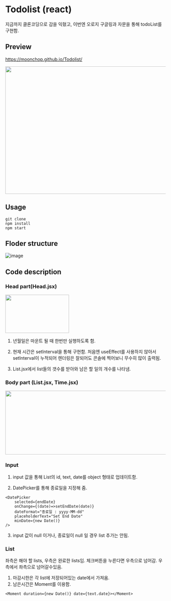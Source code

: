 # Todolist (react)
지금까지 클론코딩으로 감을 익혔고, 이번엔 오로지 구글링과 자문을 통해 todoList를 구현함.




## Preview
https://moonchop.github.io/Todolist/

<img src="https://user-images.githubusercontent.com/82392767/150637022-351b6541-a57a-492f-b2ff-4dfb2bd749de.png" width="800" height="400">

## Usage
```
git clone
npm install
npm start
```

## Floder structure
![image](https://user-images.githubusercontent.com/82392767/219317023-16681c97-d9b8-45b7-bea3-f2685ef332d2.png)


## Code description

### Head part(Head.jsx)

<img src="https://user-images.githubusercontent.com/82392767/150637195-9e15c7f4-3d8a-49c1-81bd-1166e7c0ed0e.png" width="200" height="120">

1. 년월일은 마운트 될 때 한번만 실행하도록 함.

2. 현재 시간은 setInterval을 통해 구현함. 처음엔 useEffect를 사용하지 않아서 setInterval이 누적되어 렌더링은 잘되어도 콘솔에 찍어보니 무수히 많이 출력됨.

3. List.jsx에서 list들의 갯수를 받아와 남은 할 일의 개수를 나타냄.

### Body part (List.jsx, Time.jsx)
<img src="https://user-images.githubusercontent.com/82392767/150637793-0546206b-f183-4098-8cf1-ca7eb8dc4e29.png" width="800" height="200">

### Input
1. input 값을 통해 List의 id, text, date를 object 형태로 업데이트함.

2. DatePicker를 통해 종료일을 지정해 줌.
  ```
<DatePicker   
      selected={endDate} 
      onChange={(date)=>setEndDate(date)}
      dateFormat="종료일 : yyyy-MM-dd"
      placeholderText="Set End Date"
      minDate={new Date()}
/>
  ```
3. input 값이 null 이거나, 종료일이 null 일 경우 list 추가는 안됨.

### List
좌측은 해야 할 lists, 우측은 완료한 lists임. 
체크버튼을 누른다면 우측으로 넘어감. 우측에서 좌측으로 넘어갈수있음.

1. 마감시한은 각 list에 저장되어있는 date에서 가져옴.
2. 남은시간은 Moment를 이용함.
```
<Moment duration={new Date()} date={text.date}></Moment>
```
